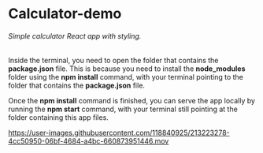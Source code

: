 # Calculator-demo
###### Simple calculator React app with styling.

Inside the terminal, you need to open the folder that contains the **package.json** file.
This is because you need to install the **node_modules** folder using the **npm install** command,
with your terminal pointing to the folder that contains the **package.json** file.

Once the **npm install** command is finished, you can serve the app locally by running the **npm start** command, with your terminal still pointing at the folder containing this app files.

https://user-images.githubusercontent.com/118840925/213223278-4cc50950-06bf-4684-a4bc-660873951446.mov


